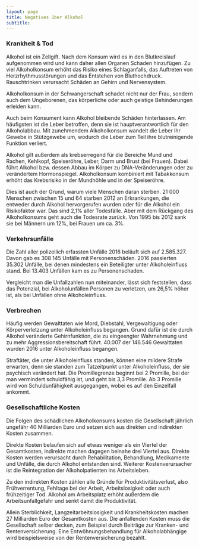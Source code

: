 ```yaml
---
layout: page
title: Negatives über Alkohol
subtitle: 
---
```



### Krankheit & Tod

Alkohol ist ein Zellgift. Nach dem Konsum wird es in den Blutkreislauf aufgenommen wird und kann daher allen Organen Schaden hinzufügen. Zu viel Alkoholkonsum erhöht das Risiko eines Schlaganfalls, das Auftreten von Herzrhythmusstörungen und das Entstehen von Bluthochdruck. Rauschtrinken verursacht Schäden an Gehirn und Nervensystem.

Alkoholkonsum in der Schwangerschaft schadet nicht nur der Frau, sondern auch dem Ungeborenen, das körperliche oder auch geistige Behinderungen erleiden kann.

Auch beim Konsument kann Alkohol bleibende Schäden hinterlassen. Am häufigsten ist die Leber betroffen, denn sie ist hauptverantwortlich für den Alkoholabbau. Mit zunehmendem Alkoholkonsum wandelt die Leber ihr Gewebe in Stützgewebe um, wodurch die Leber zum Teil ihre blutreinigende Funktion verliert.

Alkohol gilt außerdem als krebserregend für die Bereiche Mund und Rachen, Kehlkopf, Speiseröhre, Leber, Darm und Brust (bei Frauen). Dabei führt Alkohol bzw. dessen Abbau im Körper zu DNA-Veränderungen oder zu verändertem Hormonspiegel. Alkoholkonsum kombiniert mit Tabakkonsum erhöht das Krebsrisiko in der Mundhöhle und in der Speiseröhre.

Dies ist auch der Grund, warum viele Menschen daran sterben. 21 000 Menschen zwischen 15 und 64 starben 2012 an Erkrankungen, die entweder durch Alkohol hervorgerufen wurden oder für die Alkohol ein Risikofaktor war. Das sind 2,1% aller Todesfälle. Aber mit dem Rückgang des Alkoholkonsums geht auch die Todesrate zurück. Von 1995 bis 2012 sank sie bei Männern um 12%, bei Frauen um ca. 3%.


### Verkehrsunfälle

Die Zahl aller polizeilich erfassten Unfälle 2016 beläuft sich auf 2.585.327. Davon gab es 308 145 Unfälle mit Personenschäden.
2016 passierten 35.302 Unfälle, bei denen mindestens ein Beteiligter unter Alkoholeinfluss stand. Bei 13.403 Unfällen kam es zu Personenschaden.

Vergleicht man die Unfallzahlen nun miteinander, lässt sich feststellen, dass das Potenzial, bei Alkoholunfällen Personen zu verletzen, um 26,5% höher ist, als bei Unfällen ohne Alkoholeinfluss. 


### Verbrechen
Häufig werden Gewalttaten wie Mord, Diebstahl, Vergewaltigung oder Körperverletzung unter Alkoholeinfluss begangen. Grund dafür ist die durch Alkohol veränderte Gehirnfunktion, die zu eingeengter Wahrnehmung und zu mehr Aggressionsbereitschaft führt. 40.007 der 146.546 Gewalttaten wurden 2016 unter Alkoholeinfluss begangen. 
 
Straftäter, die unter Alkoholeinfluss standen, können eine mildere Strafe erwarten, denn sie standen zum Tatzeitpunkt unter Alkoholeinfluss, der sie psychisch verändert hat. Die Promillegrenze beginnt bei 2 Promille, bei der man vermindert schuldfähig ist, und geht bis 3,3 Promille. Ab 3 Promille wird von Schuldunfähigkeit ausgegangen, wobei es auf den Einzelfall ankommt. 


### Gesellschaftliche Kosten

Die Folgen des schädlichen Alkoholkonsums kosten die Gesellschaft jährlich ungefähr 40 Milliarden Euro und setzen sich aus direkten und indirekten Kosten zusammen.

Direkte Kosten belaufen sich auf etwas weniger als ein Viertel der Gesamtkosten, indirekte machen dagegen beinahe drei Viertel aus. Direkte Kosten werden verursacht durch Rehabilitation, Behandlung, Medikamente und Unfälle, die durch Alkohol entstanden sind. Weiterer Kostenverursacher ist die Reintegration der Alkoholpatienten ins Arbeitsleben.

Zu den indirekten Kosten zählen alle Gründe für Produktivitätsverlust, also Frühverrentung, Fehltage bei der Arbeit, Arbeitslosigkeit oder auch frühzeitiger Tod. Alkohol am Arbeitsplatz erhöht außerdem die Arbeitsunfallgefahr und senkt damit die Produktivität.

Allein Sterblichkeit, Langzeitarbeitslosigkeit und Krankheitskosten machen 27 Milliarden Euro der Gesamtkosten aus. 
Die anfallenden Kosten muss die Gesellschaft selber decken, zum Beispiel durch Beiträge zur Kranken- und Rentenversicherung. Eine Entwöhnungsbehandlung für Alkoholabhängige wird beispielsweise von der Rentenversicherung bezahlt. 
